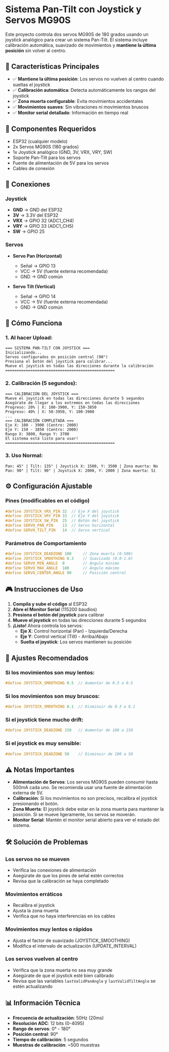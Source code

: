# Sistema Pan-Tilt con Joystick y Servos MG90S

Este proyecto controla dos servos MG90S de 180 grados usando un joystick analógico para crear un sistema Pan-Tilt. El sistema incluye calibración automática, suavizado de movimientos y **mantiene la última posición** sin volver al centro.

## 🎯 Características Principales

- ✅ **Mantiene la última posición**: Los servos no vuelven al centro cuando sueltas el joystick
- ✅ **Calibración automática**: Detecta automáticamente los rangos del joystick
- ✅ **Zona muerta configurable**: Evita movimientos accidentales
- ✅ **Movimientos suaves**: Sin vibraciones ni movimientos bruscos
- ✅ **Monitor serial detallado**: Información en tiempo real

## 🔧 Componentes Requeridos

- ESP32 (cualquier modelo)
- 2x Servos MG90S (180 grados)
- 1x Joystick analógico (GND, 3V, VRX, VRY, SW)
- Soporte Pan-Tilt para los servos
- Fuente de alimentación de 5V para los servos
- Cables de conexión

## 🔌 Conexiones

### Joystick
- **GND** → GND del ESP32
- **3V** → 3.3V del ESP32
- **VRX** → GPIO 32 (ADC1_CH4)
- **VRY** → GPIO 33 (ADC1_CH5)
- **SW** → GPIO 25

### Servos
- **Servo Pan (Horizontal)**
  - Señal → GPIO 13
  - VCC → 5V (fuente externa recomendada)
  - GND → GND común

- **Servo Tilt (Vertical)**
  - Señal → GPIO 14
  - VCC → 5V (fuente externa recomendada)
  - GND → GND común

## 🚀 Cómo Funciona

### 1. **Al hacer Upload:**
```
=== SISTEMA PAN-TILT CON JOYSTICK ===
Inicializando...
Servos configurados en posición central (90°)
Presiona el botón del joystick para calibrar...
Mueve el joystick en todas las direcciones durante la calibración
================================================
```

### 2. **Calibración (5 segundos):**
```
=== CALIBRACIÓN DEL JOYSTICK ===
Mueve el joystick en todas las direcciones durante 5 segundos
Asegúrate de llegar a los extremos en todas las direcciones
Progreso: 20% | X: 100-3900, Y: 150-3850
Progreso: 40% | X: 50-3950, Y: 100-3900
...
=== CALIBRACIÓN COMPLETADA ===
Eje X: 100 - 3900 (Centro: 2000)
Eje Y: 150 - 3850 (Centro: 2000)
Rango X: 3800, Rango Y: 3700
El sistema está listo para usar!
================================================
```

### 3. **Uso Normal:**
```
Pan: 45° | Tilt: 135° | Joystick X: 1500, Y: 3500 | Zona muerta: No
Pan: 90° | Tilt: 90° | Joystick X: 2000, Y: 2000 | Zona muerta: Sí
```

## ⚙️ Configuración Ajustable

### Pines (modificables en el código)
```cpp
#define JOYSTICK_VRX_PIN 32  // Eje X del joystick
#define JOYSTICK_VRY_PIN 33  // Eje Y del joystick
#define JOYSTICK_SW_PIN  25  // Botón del joystick
#define SERVO_PAN_PIN    13  // Servo horizontal
#define SERVO_TILT_PIN   14  // Servo vertical
```

### Parámetros de Comportamiento
```cpp
#define JOYSTICK_DEADZONE 100     // Zona muerta (0-500)
#define JOYSTICK_SMOOTHING 0.3    // Suavizado (0.0-1.0)
#define SERVO_MIN_ANGLE  0        // Ángulo mínimo
#define SERVO_MAX_ANGLE  180      // Ángulo máximo
#define SERVO_CENTER_ANGLE 90     // Posición central
```

## 🎮 Instrucciones de Uso

1. **Compila y sube el código** al ESP32
2. **Abre el Monitor Serial** (115200 baudios)
3. **Presiona el botón del joystick** para calibrar
4. **Mueve el joystick** en todas las direcciones durante 5 segundos
5. **¡Listo!** Ahora controla los servos:
   - **Eje X**: Control horizontal (Pan) - Izquierda/Derecha
   - **Eje Y**: Control vertical (Tilt) - Arriba/Abajo
   - **Suelta el joystick**: Los servos mantienen su posición

## 🔧 Ajustes Recomendados

### Si los movimientos son muy lentos:
```cpp
#define JOYSTICK_SMOOTHING 0.5  // Aumentar de 0.3 a 0.5
```

### Si los movimientos son muy bruscos:
```cpp
#define JOYSTICK_SMOOTHING 0.1  // Disminuir de 0.3 a 0.1
```

### Si el joystick tiene mucho drift:
```cpp
#define JOYSTICK_DEADZONE 150   // Aumentar de 100 a 150
```

### Si el joystick es muy sensible:
```cpp
#define JOYSTICK_DEADZONE 50    // Disminuir de 100 a 50
```

## ⚠️ Notas Importantes

- **Alimentación de Servos**: Los servos MG90S pueden consumir hasta 500mA cada uno. Se recomienda usar una fuente de alimentación externa de 5V.
- **Calibración**: Si los movimientos no son precisos, recalibra el joystick presionando el botón.
- **Zona Muerta**: El joystick debe estar en la zona muerta para mantener la posición. Si se mueve ligeramente, los servos se moverán.
- **Monitor Serial**: Mantén el monitor serial abierto para ver el estado del sistema.

## 🛠️ Solución de Problemas

### Los servos no se mueven
- Verifica las conexiones de alimentación
- Asegúrate de que los pines de señal estén correctos
- Revisa que la calibración se haya completado

### Movimientos erráticos
- Recalibra el joystick
- Ajusta la zona muerta
- Verifica que no haya interferencias en los cables

### Movimientos muy lentos o rápidos
- Ajusta el factor de suavizado (JOYSTICK_SMOOTHING)
- Modifica el intervalo de actualización (UPDATE_INTERVAL)

### Los servos vuelven al centro
- Verifica que la zona muerta no sea muy grande
- Asegúrate de que el joystick esté bien calibrado
- Revisa que las variables `lastValidPanAngle` y `lastValidTiltAngle` se estén actualizando

## 📊 Información Técnica

- **Frecuencia de actualización**: 50Hz (20ms)
- **Resolución ADC**: 12 bits (0-4095)
- **Rango de servos**: 0° - 180°
- **Posición central**: 90°
- **Tiempo de calibración**: 5 segundos
- **Muestras de calibración**: ~500 muestras 